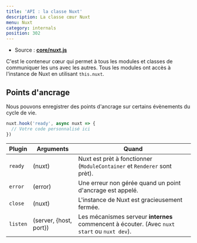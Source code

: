 ```yaml
---
title: 'API : la classe Nuxt'
description: La classe cœur Nuxt
menu: Nuxt
category: internals
position: 302
---
```


- Source : **[core/nuxt.js](https://github.com/nuxt/nuxt.js/blob/dev/packages/core/src/nuxt.js)**

C'est le conteneur cœur qui permet à tous les modules et classes de communiquer les uns avec les autres. Tous les modules ont accès à l'instance de Nuxt en utilisant `this.nuxt`.

## Points d'ancrage

Nous pouvons enregistrer des points d'ancrage sur certains évènements du cycle de vie.

```js
nuxt.hook('ready', async nuxt => {
  // Votre code personnalisé ici
})
```

| Plugin   | Arguments              | Quand                                                                                        |
| -------- | ---------------------- | -------------------------------------------------------------------------------------------- |
| `ready`  | (nuxt)                 | Nuxt est prèt à fonctionner (`ModuleContainer` et `Renderer` sont prèt).                     |
| `error`  | (error)                | Une erreur non gérée quand un point d'ancrage est appelé.                                    |
| `close`  | (nuxt)                 | L'instance de Nuxt est gracieusement fermée.                                                 |
| `listen` | (server, {host, port}) | Les mécanismes serveur **internes** commencent à écouter. (Avec `nuxt start` ou `nuxt dev`). |
